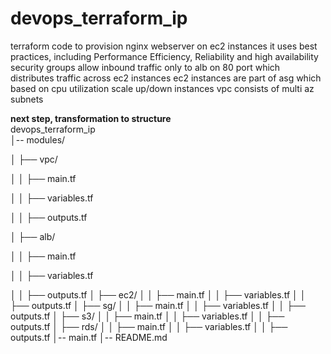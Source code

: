 # devops_terraform_ip
terraform code to provision nginx webserver on ec2 instances
it uses best practices, including Performance Efficiency, Reliability and high availability
security groups allow inbound traffic only to alb on 80 port which distributes traffic across ec2 instances
ec2 instances are part of asg which based on cpu utilization scale up/down instances
vpc consists of multi az subnets 

**next step, transformation to structure**  
devops_terraform_ip  
│-- modules/

│   ├── vpc/

│   │   ├── main.tf

│   │   ├── variables.tf

│   │   ├── outputs.tf

│   ├── alb/

│   │   ├── main.tf

│   │   ├── variables.tf

│   │   ├── outputs.tf
│   ├── ec2/
│   │   ├── main.tf
│   │   ├── variables.tf
│   │   ├── outputs.tf
│   ├── sg/
│   │   ├── main.tf
│   │   ├── variables.tf
│   │   ├── outputs.tf
│   ├── s3/
│   │   ├── main.tf
│   │   ├── variables.tf
│   │   ├── outputs.tf
│   ├── rds/
│   │   ├── main.tf
│   │   ├── variables.tf
│   │   ├── outputs.tf
│-- main.tf
│-- README.md

